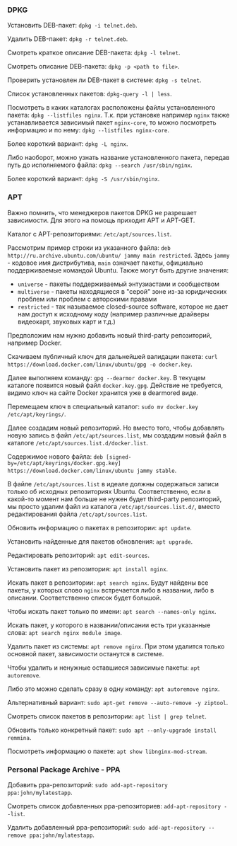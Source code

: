 ### DPKG

Установить DEB-пакет: `dpkg -i telnet.deb`.

Удалить DEB-пакет: `dpkg -r telnet.deb`.

Смотреть краткое описание DEB-пакета: `dpkg -l telnet`.

Смотреть описание DEB-пакета: `dpkg -p <path to file>`.

Проверить установлен ли DEB-пакет в системе: `dpkg -s telnet`.

Список установленных пакетов: `dpkg-query -l | less`.

Посмотреть в каких каталогах расположены файлы установленного пакета: `dpkg --listfiles nginx`. Т.к. при установке например `nginx` также устанавливается зависимый пакет `nginx-core`, то можно посмотреть информацию и по нему: `dpkg --listfiles nginx-core`.

Более короткий вариант: `dpkg -L nginx`.

Либо наоборот, можно узнать название установленного пакета, передав путь до исполняемого файла: `dpkg --search /usr/sbin/nginx`.

Более короткий вариант: `dpkg -S /usr/sbin/nginx`.

### APT

Важно помнить, что менеджеров пакетов DPKG не разрешает зависимости. Для этого на помощь приходит APT и APT-GET.

Каталог с APT-репозиториями: `/etc/apt/sources.list`.

Рассмотрим пример строки из указанного файла: `deb http://ru.archive.ubuntu.com/ubuntu/ jammy main restricted`. Здесь `jammy` - кодовое имя дистрибутива, `main` означает пакеты, официально поддерживаемые командой Ubuntu. Также могут быть другие значения:

- `universe` - пакеты поддерживаемый энтузиастами и сообществом
- `multiverse` - пакеты находящиеся в "серой" зоне из-за юридических проблем или проблем с авторскими правами
- `restricted` - так называемое closed-source software, которое не дает нам доступ к исходному коду (например различные драйверы видеокарт, звуковых карт и т.д.)

Предположим нам нужно добавить новый third-party репозиторий, например Docker.

Скачиваем публичный ключ для дальнейшей валидации пакета: `curl https://download.docker.com/linux/ubuntu/gpg -o docker.key`.

Далее выполняем команду: `gpg --dearmor docker.key`. В текущем каталоге появится новый файл `docker.key.gpg`. Действие не требуется, видимо ключ на сайте Docker хранится уже в dearmored виде.

Перемещаем ключ в специальный каталог: `sudo mv docker.key /etc/apt/keyrings/`.

Далее создадим новый репозиторий. Но вместо того, чтобы добавлять новую запись в файл `/etc/apt/sources.list`, мы создадим новый файл в каталоге `/etc/apt/sources.list.d/docker.list`.

Содержимое нового файла: `deb [signed-by=/etc/apt/keyrings/docker.gpg.key] https://download.docker.com/linux/ubuntu jammy stable`.

В файле `/etc/apt/sources.list` в идеале должны содержаться записи только об исходных репозиториях Ubuntu. Соответственно, если в какой-то момент нам больше не нужен будет third-party репозиторий, мы просто удалим файл из каталога `/etc/apt/sources.list.d/`, вместо редактирования файла `/etc/apt/sources.list`.

Обновить информацию о пакетах в репозитории: `apt update`.

Установить найденные для пакетов обновления: `apt upgrade`.

Редактировать репозиторий: `apt edit-sources`.

Установить пакет из репозитория: `apt install nginx`.

Искать пакет в репозитории: `apt search nginx`. Будут найдены все пакеты, у которых слово `nginx` встречается либо в названии, либо в описании. Соответственно список будет большой.

Чтобы искать пакет только по имени: `apt search --names-only nginx`.

Искать пакет, у которого в названии/описании есть три указанные слова: `apt search nginx module image`.

Удалить пакет из системы: `apt remove nginx`. При этом удалится только основной пакет, зависимости останутся в системе.

Чтобы удалить и ненужные оставшиеся зависимые пакеты: `apt autoremove`.

Либо это можно сделать сразу в одну команду: `apt autoremove nginx`.

Альтернативный вариант: `sudo apt-get remove --auto-remove -y ziptool`.

Смотреть список пакетов в репозитории: `apt list | grep telnet`.

Обновить только конкретный пакет: `sudo apt --only-upgrade install remmina`.

Посмотреть информацию о пакете: `apt show libnginx-mod-stream`.

### Personal Package Archive - PPA

Добавить ppa-репозиторий: `sudo add-apt-repository ppa:john/mylatestapp`.

Смотреть список добавленных ppa-репозиториев: `add-apt-repository --list`.

Удалить добавленный ppa-репозиторий: `sudo add-apt-repository --remove ppa:john/mylatestapp`.